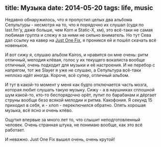 title: Музыка
date: 2014-05-20
tags: life, music
----

Недавно обнаружилось, что я пропустил целых два альбома Сепультуры - несмотря на
то, что я порядочно их слушал (судя по last.fm'у, даже больше, чем Korn и
Static-X, хм), это всë-таки не самая любимая группа и слежу я за ними не сильно
вниматель. Но тут Сева дал ссылку на кавер на [Just One Fix][1], я проникся ей и
пошëл скачать всë новенькое.

И вот сижу я, слушаю альбом Kairos, и нравится он мне очень: ритм отличный,
мелодия клëвая, голос у их текущего вокалиста вообще отличный, очень подходит
для музыки и еë настроения. И не перебор с напрягом, тот же Slayer я уже не
слушаю, а Сепультура всë-таки неплохо идëт иногда. Короче, всë супер, отличный
альбом.

И тут в какой-то момент у меня как будто отключается часть мозга, которая
любит слушать такую музыку. Сижу - а в наушниках сплошной шум какой-то, кто-то
беспорядочно орëт, лупит по барабанам и дëргает струны вообще безо всякой
мелодии и ритма. Какофония. Я секунд 15 приходил в себя, и - хлоп - переключился
обратно. Опять хорошая музыка, всë ясно и очень клëво.

Ощутил впервые за много лет то, что слышит неподготовленный человек. Очень
странная штука, не понимаю вообще, как это всë работает.

И неважно. Just One Fix вышел очень, очень крутой!

[1]: http://pleer.com/en/tracks/4909919fOaH
